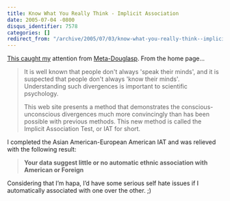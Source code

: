 ```yaml
---
title: Know What You Really Think - Implicit Association
date: 2005-07-04 -0800
disqus_identifier: 7578
categories: []
redirect_from: "/archive/2005/07/03/know-what-you-really-think--implicit-association.aspx/"
---
```


[This caught
my](http://www.douglasp.com/PermaLink.aspx?guid=418b32fb-8694-4a05-be99-de2fb51ac2bc)
attention from [Meta-Douglasp](http://www.douglasp.com/). From the home
page...

> It is well known that people don't always 'speak their minds', and it
> is suspected that people don't always 'know their minds'.
> Understanding such divergences is important to scientific psychology.
>
> This web site presents a method that demonstrates the
> conscious-unconscious divergences much more convincingly than has been
> possible with previous methods. This new method is called the Implicit
> Association Test, or IAT for short.

I completed the Asian American-European American IAT and was relieved
with the following result:

> **Your data suggest little or no automatic ethnic association with
> American or Foreign**

Considering that I’m hapa, I’d have some serious self hate issues if I
automatically associated with one over the other. ;)


